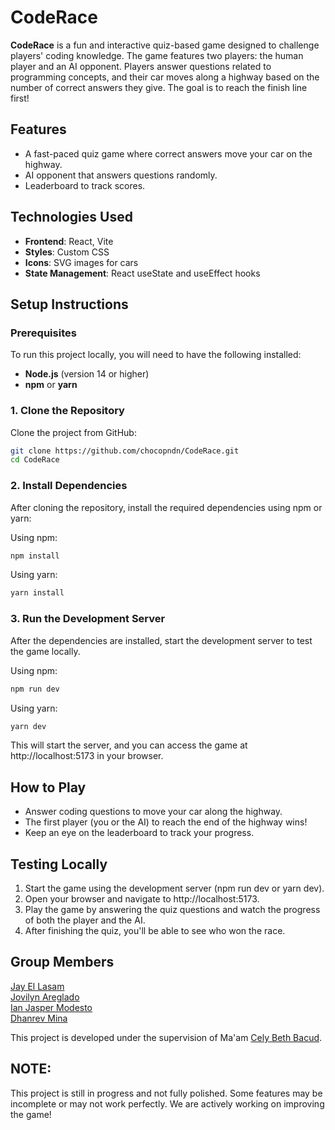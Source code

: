 # CodeRace

**CodeRace** is a fun and interactive quiz-based game designed to challenge players' coding knowledge. The game features two players: the human player and an AI opponent. Players answer questions related to programming concepts, and their car moves along a highway based on the number of correct answers they give. The goal is to reach the finish line first!

## Features

- A fast-paced quiz game where correct answers move your car on the highway.
- AI opponent that answers questions randomly.
- Leaderboard to track scores.

## Technologies Used

- **Frontend**: React, Vite
- **Styles**: Custom CSS
- **Icons**: SVG images for cars
- **State Management**: React useState and useEffect hooks

## Setup Instructions

### Prerequisites

To run this project locally, you will need to have the following installed:

- **Node.js** (version 14 or higher)
- **npm** or **yarn**

### 1. Clone the Repository

Clone the project from GitHub:

```bash
git clone https://github.com/chocopndn/CodeRace.git
cd CodeRace

```

### 2. Install Dependencies

After cloning the repository, install the required dependencies using npm or yarn:

Using npm:

```bash
npm install
```

Using yarn:

```bash
yarn install
```

### 3. Run the Development Server

After the dependencies are installed, start the development server to test the game locally.

Using npm:

```bash
npm run dev
```

Using yarn:

```bash
yarn dev
```

This will start the server, and you can access the game at http://localhost:5173 in your browser.

## How to Play

- Answer coding questions to move your car along the highway.
- The first player (you or the AI) to reach the end of the highway wins!
- Keep an eye on the leaderboard to track your progress.

## Testing Locally

1. Start the game using the development server (npm run dev or yarn dev).
2. Open your browser and navigate to http://localhost:5173.
3. Play the game by answering the quiz questions and watch the progress of both the player and the AI.
4. After finishing the quiz, you'll be able to see who won the race.

## Group Members

[Jay El Lasam](https://www.facebook.com/jl.lasam.1)  
[Jovilyn Areglado](https://www.facebook.com/lesyeuxdenini29)  
[Ian Jasper Modesto](https://www.facebook.com/ianjasper.modesto)  
[Dhanrev Mina](https://www.facebook.com/CHOCODHANDHAN/)

This project is developed under the supervision of Ma'am [Cely Beth Bacud](https://www.facebook.com/celybeth.bacud).

## NOTE:

This project is still in progress and not fully polished. Some features may be incomplete or may not work perfectly. We are actively working on improving the game!
